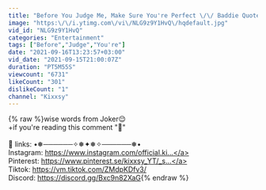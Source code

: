 ```yaml
---
title: "Before You Judge Me, Make Sure You're Perfect \/\/ Baddie Quotes (Kixxsy)"
image: "https:\/\/i.ytimg.com\/vi\/NLG9z9Y1HvQ\/hqdefault.jpg"
vid_id: "NLG9z9Y1HvQ"
categories: "Entertainment"
tags: ["Before","Judge","You're"]
date: "2021-09-16T13:23:57+03:00"
vid_date: "2021-09-15T21:00:07Z"
duration: "PT5M55S"
viewcount: "6731"
likeCount: "301"
dislikeCount: "1"
channel: "Kixxsy"
---
```

{% raw %}wise words from Joker😌<br />+if you're reading this comment &quot;🌟&quot;<br /><br />🥥 links: •❅──────✧❅✦❅✧──────❅• <br />Instagram: <a rel="nofollow" target="blank" href="https://www.instagram.com/official.ki...">https://www.instagram.com/official.ki...</a> <br />Pinterest: <a rel="nofollow" target="blank" href="https://www.pinterest.se/kixxsy_YT/_s...">https://www.pinterest.se/kixxsy_YT/_s...</a><br />Tiktok: <a rel="nofollow" target="blank" href="https://vm.tiktok.com/ZMdpKDfv3/">https://vm.tiktok.com/ZMdpKDfv3/</a><br />Discord: <a rel="nofollow" target="blank" href="https://discord.gg/Bxc9n82XaG">https://discord.gg/Bxc9n82XaG</a>{% endraw %}
